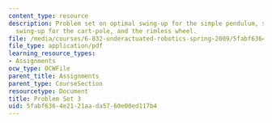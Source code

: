 ```yaml
---
content_type: resource
description: Problem set on optimal swing-up for the simple pendulum, single-pump
  swing-up for the cart-pole, and the rimless wheel.
file: /media/courses/6-832-underactuated-robotics-spring-2009/5fabf6364e2121aada5760e00ed117b4_MIT6_832s09_pset03.pdf
file_type: application/pdf
learning_resource_types:
- Assignments
ocw_type: OCWFile
parent_title: Assignments
parent_type: CourseSection
resourcetype: Document
title: Problem Set 3
uid: 5fabf636-4e21-21aa-da57-60e00ed117b4
---
```

